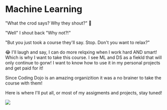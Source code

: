 # Machine Learning

"What the crod says? Why they shout?" 🤯 

"Well" I shout back "Why not?!" 

"But you just took a course they'll say. Stop. Don't you want to relax?"

😂 I'll laugh and say, I can do more relqxing when I work hard AND smart! Which is why I want to take this course. I see ML and DS as a fiekld that will only continue to gorw! I want to know how to use it in my personal projects and get paid for it! 

Since Coding Dojo is an amazing organizition it was a no brainer to take the course with them!

Here is where I'll put all, or most of my assigments and projects, stay tuned!

![](https://github.com/lisabroadhead/machine-learning/blob/main/thumb_math-bad-tensorflow-good-69224218.png) 
